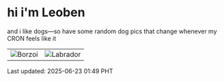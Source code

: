 # hi i'm Leoben

and i like dogs—so have some random dog pics that change whenever my CRON feels like it

|  |  |
|--------|----------|
| ![Borzoi](https://random-dog-vercel.vercel.app/api/random-borzoi?v=1750614592) | ![Labrador](https://random-dog-vercel.vercel.app/api/random-labrador?v=1750614592) |

Last updated: 2025-06-23 01:49 PHT
